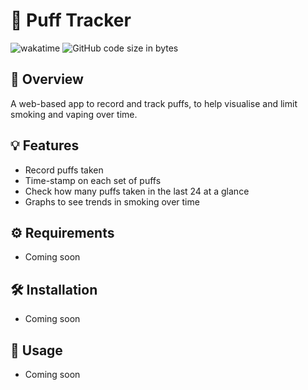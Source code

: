 # 💨 Puff Tracker

![wakatime](https://wakatime.com/badge/user/018d88ca-6686-4ddc-a648-a108b3febbc3/project/3f00f72d-e68b-4a9c-8b81-b44b797ce63e.svg) ![GitHub code size in bytes](https://img.shields.io/github/languages/code-size/garrywashere/puff-tracker)

## 👀 Overview

A web-based app to record and track puffs, to help visualise and limit smoking and vaping over time.

## 💡 Features

- Record puffs taken
- Time-stamp on each set of puffs
- Check how many puffs taken in the last 24 at a glance
- Graphs to see trends in smoking over time

## ⚙️ Requirements

- Coming soon

## 🛠️ Installation

- Coming soon
## 🚀 Usage

- Coming soon